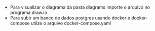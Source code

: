 - Para visualizar o diagrama da pasta diagrams importe o arquivo no programa draw.io
- Para subir um banco de dados postgres usando docker e docker-compose utilze o arquivo docker-compose.yaml